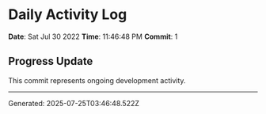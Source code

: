 # Daily Activity Log

**Date**: Sat Jul 30 2022
**Time**: 11:46:48 PM
**Commit**: 1

## Progress Update

This commit represents ongoing development activity.

---
Generated: 2025-07-25T03:46:48.522Z
